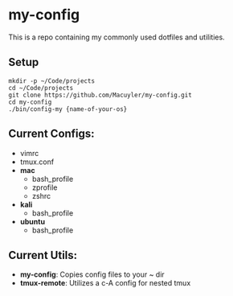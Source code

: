 # my-config
This is a repo containing my commonly used dotfiles and utilities.

## Setup
```
mkdir -p ~/Code/projects
cd ~/Code/projects
git clone https://github.com/Macuyler/my-config.git
cd my-config
./bin/config-my {name-of-your-os}
```

## Current Configs:
 - vimrc
 - tmux.conf
 - **mac**
   - bash_profile
   - zprofile
   - zshrc
 - **kali**
   - bash_profile
 - **ubuntu**
   - bash_profile
   
## Current Utils:
 - **my-config**: Copies config files to your ~ dir
 - **tmux-remote**: Utilizes a c-A config for nested tmux
